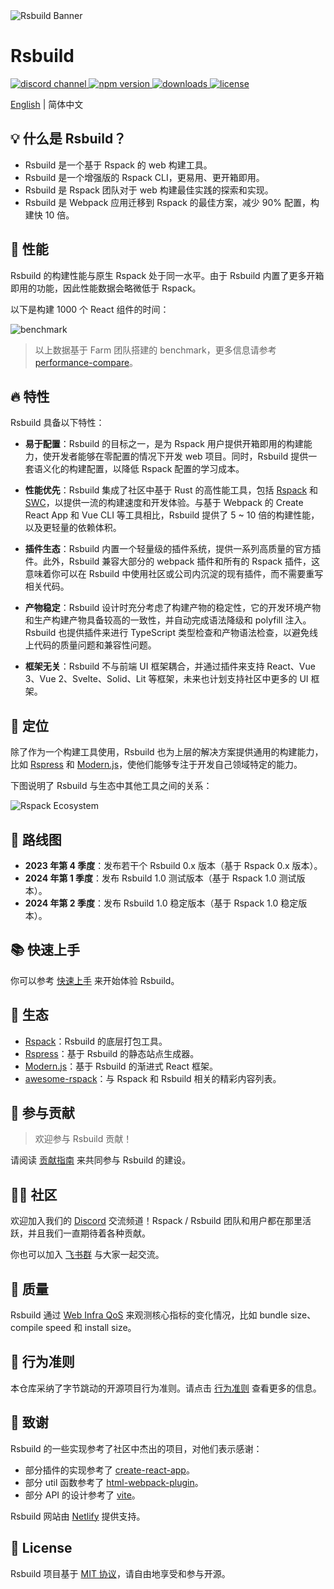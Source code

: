 <picture>
  <img alt="Rsbuild Banner" src="https://github.com/web-infra-dev/rsbuild/assets/7237365/84abc13e-b620-468f-a90b-dbf28e7e9427">
</picture>

# Rsbuild

<p>
  <a href="https://discord.gg/mScJfeeT">
    <img src="https://img.shields.io/discord/977448667919286283?logo=discord&label=discord&colorA=564341&colorB=EDED91" alt="discord channel" />
  </a>
  <a href="https://npmjs.com/package/@rsbuild/shared?activeTab=readme">
   <img src="https://img.shields.io/npm/v/@rsbuild/shared?style=flat-square&colorA=564341&colorB=EDED91" alt="npm version" />
  </a>
  <a href="https://npmcharts.com/compare/@rsbuild/core?minimal=true">
    <img src="https://img.shields.io/npm/dm/@rsbuild/core.svg?style=flat-square&colorA=564341&colorB=EDED91" alt="downloads" />
  </a>
  <a href="https://github.com/web-infra-dev/rsbuild/blob/main/LICENSE">
    <img src="https://img.shields.io/npm/l/@rsbuild/shared?style=flat-square&colorA=564341&colorB=EDED91" alt="license" />
  </a>
</p>

[English](./README.md) | 简体中文

## 💡 什么是 Rsbuild？

- Rsbuild 是一个基于 Rspack 的 web 构建工具。
- Rsbuild 是一个增强版的 Rspack CLI，更易用、更开箱即用。
- Rsbuild 是 Rspack 团队对于 web 构建最佳实践的探索和实现。
- Rsbuild 是 Webpack 应用迁移到 Rspack 的最佳方案，减少 90% 配置，构建快 10 倍。

## 🚀 性能

Rsbuild 的构建性能与原生 Rspack 处于同一水平。由于 Rsbuild 内置了更多开箱即用的功能，因此性能数据会略微低于 Rspack。

以下是构建 1000 个 React 组件的时间：

![benchmark](https://lf3-static.bytednsdoc.com/obj/eden-cn/rjhwzy/ljhwZthlaukjlkulzlp/rsbuild/benchmark-12111918.png)

> 以上数据基于 Farm 团队搭建的 benchmark，更多信息请参考 [performance-compare](https://github.com/rspack-contrib/performance-compare)。

## 🔥 特性

Rsbuild 具备以下特性：

- **易于配置**：Rsbuild 的目标之一，是为 Rspack 用户提供开箱即用的构建能力，使开发者能够在零配置的情况下开发 web 项目。同时，Rsbuild 提供一套语义化的构建配置，以降低 Rspack 配置的学习成本。

- **性能优先**：Rsbuild 集成了社区中基于 Rust 的高性能工具，包括 [Rspack](https://github.com/web-infra-dev/rspack) 和 [SWC](https://swc.rs/)，以提供一流的构建速度和开发体验。与基于 Webpack 的 Create React App 和 Vue CLI 等工具相比，Rsbuild 提供了 5 ~ 10 倍的构建性能，以及更轻量的依赖体积。

- **插件生态**：Rsbuild 内置一个轻量级的插件系统，提供一系列高质量的官方插件。此外，Rsbuild 兼容大部分的 webpack 插件和所有的 Rspack 插件，这意味着你可以在 Rsbuild 中使用社区或公司内沉淀的现有插件，而不需要重写相关代码。

- **产物稳定**：Rsbuild 设计时充分考虑了构建产物的稳定性，它的开发环境产物和生产构建产物具备较高的一致性，并自动完成语法降级和 polyfill 注入。Rsbuild 也提供插件来进行 TypeScript 类型检查和产物语法检查，以避免线上代码的质量问题和兼容性问题。

- **框架无关**：Rsbuild 不与前端 UI 框架耦合，并通过插件来支持 React、Vue 3、Vue 2、Svelte、Solid、Lit 等框架，未来也计划支持社区中更多的 UI 框架。

## 🎯 定位

除了作为一个构建工具使用，Rsbuild 也为上层的解决方案提供通用的构建能力，比如 [Rspress](https://github.com/web-infra-dev/rspress) 和 [Modern.js](https://github.com/web-infra-dev/modern.js)，使他们能够专注于开发自己领域特定的能力。

下图说明了 Rsbuild 与生态中其他工具之间的关系：

![Rspack Ecosystem](https://github.com/web-infra-dev/rsbuild/assets/7237365/1ec93ad6-b8b1-475b-963f-cba1e7d79dec)

## 📍 路线图

- **2023 年第 4 季度**：发布若干个 Rsbuild 0.x 版本（基于 Rspack 0.x 版本）。
- **2024 年第 1 季度**：发布 Rsbuild 1.0 测试版本（基于 Rspack 1.0 测试版本）。
- **2024 年第 2 季度**：发布 Rsbuild 1.0 稳定版本（基于 Rspack 1.0 稳定版本）。

## 📚 快速上手

你可以参考 [快速上手](https://rsbuild.dev/zh/guide/start/quick-start) 来开始体验 Rsbuild。

## 🦀 生态

- [Rspack](https://github.com/web-infra-dev/rspack)：Rsbuild 的底层打包工具。
- [Rspress](https://github.com/web-infra-dev/rspress)：基于 Rsbuild 的静态站点生成器。
- [Modern.js](https://github.com/web-infra-dev/modern.js)：基于 Rsbuild 的渐进式 React 框架。
- [awesome-rspack](https://github.com/web-infra-dev/awesome-rspack)：与 Rspack 和 Rsbuild 相关的精彩内容列表。

## 🤝 参与贡献

> 欢迎参与 Rsbuild 贡献！

请阅读 [贡献指南](https://github.com/web-infra-dev/rsbuild/blob/main/CONTRIBUTING.md) 来共同参与 Rsbuild 的建设。

## 🧑‍💻 社区

欢迎加入我们的 [Discord](https://discord.gg/mScJfeeT) 交流频道！Rspack / Rsbuild 团队和用户都在那里活跃，并且我们一直期待着各种贡献。

你也可以加入 [飞书群](https://applink.feishu.cn/client/chat/chatter/add_by_link?link_token=3c3vca77-bfc0-4ef5-b62b-9c5c9c92f1b4) 与大家一起交流。

## 🌟 质量

Rsbuild 通过 [Web Infra QoS](https://web-infra-qos.netlify.app?product=rsbuild&metrics=bundle-size) 来观测核心指标的变化情况，比如 bundle size、compile speed 和 install size。

## 🙌 行为准则

本仓库采纳了字节跳动的开源项目行为准则。请点击 [行为准则](./CODE_OF_CONDUCT.md) 查看更多的信息。

## 🙏 致谢

Rsbuild 的一些实现参考了社区中杰出的项目，对他们表示感谢：

- 部分插件的实现参考了 [create-react-app](https://github.com/facebook/create-react-app)。
- 部分 util 函数参考了 [html-webpack-plugin](https://github.com/jantimon/html-webpack-plugin)。
- 部分 API 的设计参考了 [vite](https://github.com/vitejs/vite)。

Rsbuild 网站由 [Netlify](https://www.netlify.com/) 提供支持。

## 📖 License

Rsbuild 项目基于 [MIT 协议](https://github.com/web-infra-dev/rsbuild/blob/main/LICENSE)，请自由地享受和参与开源。
